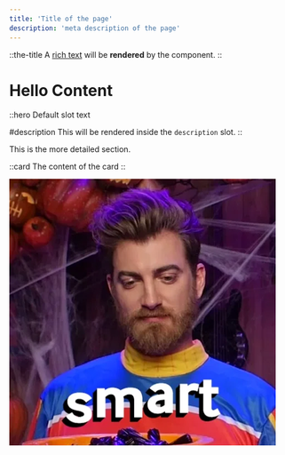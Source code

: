 ```yaml
---
title: 'Title of the page'
description: 'meta description of the page'
---
```


::the-title
A [rich text](/) will be **rendered** by the component.
::

<!-- Content of the page -->

# Hello Content

::hero
Default slot text

#description
This will be rendered inside the `description` slot.
::

<!--more-->
This is the more detailed section.

::card
The content of the card
::

![my image](/img/smart.webp)
